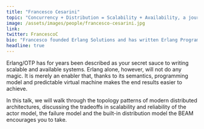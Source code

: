 ```yaml
---
title: "Francesco Cesarini"
topic: "Concurrency + Distribution = Scalability + Availability, a journey architecting Systems on BEAM"
image: /assets/images/people/francesco-cesarini.jpg
link:
twitter: FrancescoC
bio: "Francesco founded Erlang Solutions and has written Erlang Programming and Designing for Scalability with Erlang/OTP."
headline: true
---
```

Erlang/OTP has for years been described as your secret sauce to writing scalable and available systems. Erlang alone, however, will not do any magic. It is merely an enabler that, thanks to its semantics, programming model and predictable virtual machine makes the end results easier to achieve.

In this talk, we will walk through the topology patterns of modern distributed architectures, discussing the tradeoffs in scalability and reliability of the actor model, the failure model and the built-in distribution model the BEAM encourages you to take.
